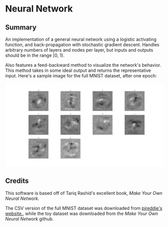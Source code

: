 # Neural Network

## Summary

An implementation of a general neural network using a logistic activating function,
and back-propagation with stochastic gradient descent. Handles arbitrary numbers of
layers and nodes per layer, but inputs and outputs should be in the range \[0, 1\).

Also features a feed-backward method to visualize the network's behavior. This method
takes in some ideal output and returns the representative input. Here's a sample
image for the full MNIST dataset, after one epoch:

![Neural Network Representation](demo.png)

## Credits

This software is based off of Tariq Rashid's excellent book, _Make Your Own Neural Network_.

The CSV version of the full MNIST dataset was downloaded from 
[pjreddie's website.](https://pjreddie.com/projects/mnist-in-csv/), while
the toy dataset was downloaded from the _Make Your Own Neural Network_ github.
